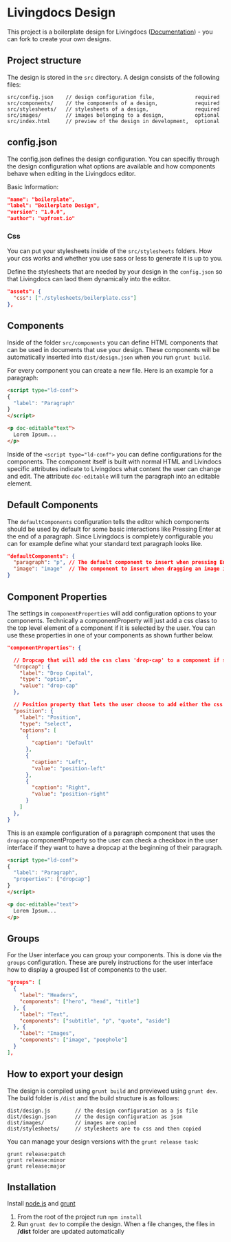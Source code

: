 Livingdocs Design
=================

This project is a boilerplate design for Livingdocs ([Documentation](https://github.com/upfrontIO/livingdocs)) - you can fork to create your own designs.


## Project structure

The design is stored in the `src` directory.
A design consists of the following files:

    src/config.json    // design configuration file,             required
    src/components/    // the components of a design,            required
    src/stylesheets/   // stylesheets of a design,               required
    src/images/        // images belonging to a design,          optional
    src/index.html     // preview of the design in development,  optional


## config.json

The config.json defines the design configuration. You can specifiy through the design configuration what options are available and how components behave when editing in the Livingdocs editor.

Basic Information:

```json
"name": "boilerplate",
"label": "Boilerplate Design",
"version": "1.0.0",
"author": "upfront.io"
```


### Css

You can put your stylesheets inside of the `src/stylesheets` folders. How your css works and whether you use sass or less to generate it is up to you. 

Define the stylesheets that are needed by your design in the `config.json` so that Livingdocs can laod them dynamically into the editor.

```json
"assets": {
  "css": ["./stylesheets/boilerplate.css"]
},
```


## Components

Inside of the folder `src/components` you can define HTML components that can be used in documents that use your design. These components will be automatically inserted into `dist/design.json` when you run `grunt build`.

For every component you can create a new file. Here is an example for a paragraph:

```html
<script type="ld-conf">
{
  "label": "Paragraph"
}
</script>

<p doc-editable"text">
  Lorem Ipsum...
</p>
```

Inside of the `<script type="ld-conf">` you can define configurations for the components. The component itself is built with normal HTML and Livindocs specific attributes indicate to Livingdocs what content the user can change and edit. The attribute `doc-editable` will turn the paragraph into an editable element.


## Default Components

The `defaultComponents` configuration tells the editor which components should be used by default for some basic interactions like Pressing Enter at the end of a paragraph. Since Livingdocs is completely configurable you can for example define what your standard text paragraph looks like.

```json
"defaultComponents": {
  "paragraph": "p", // The default component to insert when pressing Enter
  "image": "image"  // The component to insert when dragging an image into the document.
}
```


## Component Properties

The settings in `componentProperties` will add configuration options to your components. Technically a componentProperty will just add a css class to the top level element of a component if it is selected by the user. You can use these properties in one of your components as shown further below.

```json
"componentProperties": {

  // Dropcap that will add the css class 'drop-cap' to a component if selected
  "dropcap": {
    "label": "Drop Capital",
    "type": "option",
    "value": "drop-cap"
  },

  // Position property that lets the user choose to add either the css class 'position-left' or 'position-right' to a component.
  "position": {
    "label": "Position",
    "type": "select",
    "options": [
      {
        "caption": "Default"
      },
      {
        "caption": "Left",
        "value": "position-left"
      },
      {
        "caption": "Right",
        "value": "position-right"
      }
    ]
  },
}
```

This is an example configuration of a paragraph component that uses the `dropcap` componentProperty so the user can check a checkbox in the user interface if they want to have a dropcap at the beginning of their paragraph.

```html
<script type="ld-conf">
{
  "label": "Paragraph",
  "properties": ["dropcap"]
}
</script>

<p doc-editable="text">
  Lorem Ipsum...
</p>
```


## Groups

For the User interface you can group your components. This is done via the `groups` configuration. These are purely instructions for the user interface how to display a grouped list of components to the user.

```json
"groups": [
  {
    "label": "Headers",
    "components": ["hero", "head", "title"]
  }, {
    "label": "Text",
    "components": ["subtitle", "p", "quote", "aside"]
  }, {
    "label": "Images",
    "components": ["image", "peephole"]
  }
],
```


## How to export your design

The design is compiled using `grunt build` and previewed using `grunt dev`. The build folder is `/dist` and the build structure is as follows:

    dist/design.js        // the design configuration as a js file
    dist/design.json      // the design configuration as json
    dist/images/          // images are copied
    dist/stylesheets/     // stylesheets are to css and then copied

You can manage your design versions with the `grunt release task`:

    grunt release:patch
    grunt release:minor
    grunt release:major


## Installation

Install [node.js](http://nodejs.org/) and [grunt](http://gruntjs.com/installing-grunt) 

  1. From the root of the project run `npm install`
  2. Run `grunt dev` to compile the design. When a file changes, the files in **/dist** folder are updated automatically

